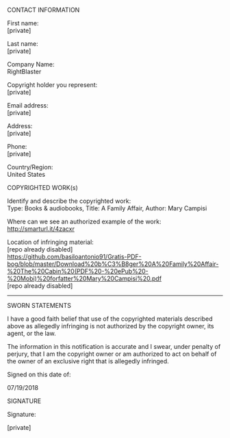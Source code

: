 CONTACT INFORMATION

First name:  
[private]

Last name:  
[private]

Company Name:  
RightBlaster

Copyright holder you represent:  
[private]

Email address:  
[private]   

Address:  
[private]  

Phone:  
[private]  

Country/Region:  
United States

COPYRIGHTED WORK(s)

Identify and describe the copyrighted work:  
Type: Books & audiobooks, Title: A Family Affair, Author: Mary Campisi

Where can we see an authorized example of the work:  
http://smarturl.it/4zacxr

Location of infringing material:  
[repo already disabled]  
https://github.com/basiloantonio91/Gratis-PDF-bog/blob/master/Download%20b%C3%B8ger%20A%20Family%20Affair-%20The%20Cabin%20(PDF%20-%20ePub%20-%20Mobi)%20forfatter%20Mary%20Campisi%20.pdf  
[repo already disabled]

----------------

SWORN STATEMENTS

I have a good faith belief that use of the copyrighted materials described above as allegedly infringing is not authorized by the copyright owner, its agent, or the law.

The information in this notification is accurate and I swear, under penalty of perjury, that I am the copyright owner or am authorized to act on behalf of the owner of an exclusive right that is allegedly infringed.

Signed on this date of:

07/19/2018

SIGNATURE

Signature:

[private] 

